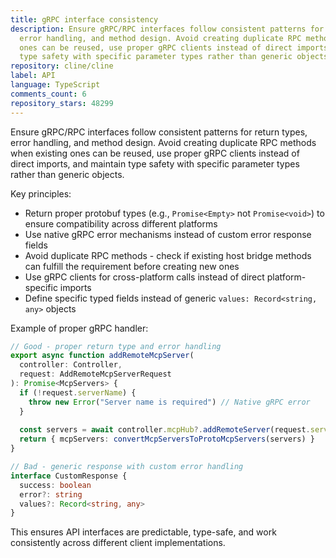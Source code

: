 ```yaml
---
title: gRPC interface consistency
description: Ensure gRPC/RPC interfaces follow consistent patterns for return types,
  error handling, and method design. Avoid creating duplicate RPC methods when existing
  ones can be reused, use proper gRPC clients instead of direct imports, and maintain
  type safety with specific parameter types rather than generic objects.
repository: cline/cline
label: API
language: TypeScript
comments_count: 6
repository_stars: 48299
---
```


Ensure gRPC/RPC interfaces follow consistent patterns for return types, error handling, and method design. Avoid creating duplicate RPC methods when existing ones can be reused, use proper gRPC clients instead of direct imports, and maintain type safety with specific parameter types rather than generic objects.

Key principles:
- Return proper protobuf types (e.g., `Promise<Empty>` not `Promise<void>`) to ensure compatibility across different platforms
- Use native gRPC error mechanisms instead of custom error response fields
- Avoid duplicate RPC methods - check if existing host bridge methods can fulfill the requirement before creating new ones
- Use gRPC clients for cross-platform calls instead of direct platform-specific imports
- Define specific typed fields instead of generic `values: Record<string, any>` objects

Example of proper gRPC handler:
```typescript
// Good - proper return type and error handling
export async function addRemoteMcpServer(
  controller: Controller, 
  request: AddRemoteMcpServerRequest
): Promise<McpServers> {
  if (!request.serverName) {
    throw new Error("Server name is required") // Native gRPC error
  }
  
  const servers = await controller.mcpHub?.addRemoteServer(request.serverName, request.serverUrl)
  return { mcpServers: convertMcpServersToProtoMcpServers(servers) }
}

// Bad - generic response with custom error handling
interface CustomResponse {
  success: boolean
  error?: string
  values?: Record<string, any>
}
```

This ensures API interfaces are predictable, type-safe, and work consistently across different client implementations.